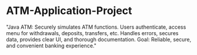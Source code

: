 # ATM-Application-Project
"Java ATM: Securely simulates ATM functions. Users authenticate, access menu for withdrawals, deposits, transfers, etc. Handles errors, secures data, provides clear UI, and thorough documentation. Goal: Reliable, secure, and convenient banking experience."
